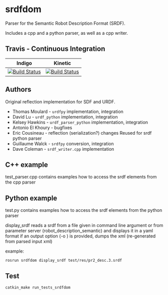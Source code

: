 srdfdom
=======

Parser for the Semantic Robot Description Format (SRDF).

Includes a cpp and a python parser, as well as a cpp writer.

## Travis - Continuous Integration

Indigo | Kinetic
------ | -------
[![Build Status](https://travis-ci.org/ros-planning/srdfdom.svg?branch=indigo-devel)](https://travis-ci.org/ros-planning/srdfdom) | [![Build Status](https://travis-ci.org/ros-planning/srdfdom.svg?branch=kinetic-devel)](https://travis-ci.org/ros-planning/srdfdom)

## Authors

Original reflection implementation for SDF and URDF.

* Thomas Moulard - `urdfpy` implementation, integration
* David Lu - `urdf_python` implementation, integration
* Kelsey Hawkins - `urdf_parser_python` implementation, integration
* Antonio El Khoury - bugfixes
* Eric Cousineau - reflection (serialization?) changes
Reused for srdf python parser
* Guillaume Walck - `srdfpy` conversion, integration
* Dave Coleman - `srdf_writer.cpp` implementation

## C++ example

test_parser.cpp contains examples how to access the srdf elements from the cpp parser

## Python example

test.py contains examples how to access the srdf elements from the python parser

display_srdf reads a srdf from a file given in command line argument
or from parameter server (robot_description_semantic) and displays it in a yaml format
if an output option (-o <filename>) is provided, dumps the xml (re-generated from parsed input xml)

example:

    rosrun srdfdom display_srdf test/res/pr2_desc.3.srdf

## Test

    catkin_make run_tests_srdfdom
